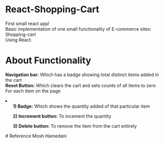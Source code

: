 # React-Shopping-Cart
First small react app!<br>
Basic implementation of one small functionality of E-commerce sites: Shopping-cart<br>
Using React.<br>

# About Functionality
<b>Navigation bar:</b> Which has a badge showing total distinct items added in the cart<br>
<b>Reset Button:</b> Which clears the cart and sets counts of all items to zero<br>
For each item on the page<br>
<li>
   <ul><b>1) Badge:</b> Which shows the quantity added of that particular item</ul>
   <ul><b>2) Increment button:</b> To incement the quantity</ul>
   <ul><b>3) Delete button:</b> To remove the item from the cart entirely</ul>
</li>
# Reference
<a herf="https://www.youtube.com/watch?v=Ke90Tje7VS0">Mosh Hamedani</a>
